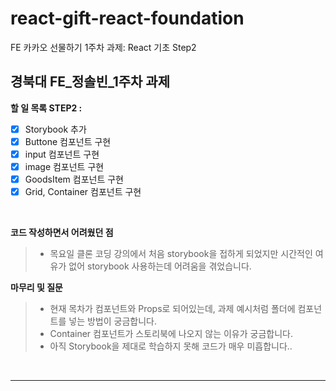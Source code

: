 # react-gift-react-foundation

FE 카카오 선물하기 1주차 과제: React 기초 Step2

## **경북대 FE\_정솔빈\_1주차 과제**

**할 일 목록 STEP2 :**

- [x] Storybook 추가
- [x] Buttone 컴포넌트 구현
- [x] input 컴포넌트 구현
- [x] image 컴포넌트 구현
- [x] GoodsItem 컴포넌트 구현
- [x] Grid, Container 컴포넌트 구현

</br>

**코드 작성하면서 어려웠던 점**

> - 목요일 클론 코딩 강의에서 처음 storybook을 접하게 되었지만 시간적인 여유가 없어 storybook 사용하는데 어려움을 겪었습니다.

**마무리 및 질문**

> - 현재 목차가 컴포넌트와 Props로 되어있는데, 과제 예시처럼 폴더에 컴포넌트를 넣는 방법이 궁금합니다.
> - Container 컴포넌트가 스토리북에 나오지 않는 이유가 궁금합니다.
> - 아직 Storybook을 제대로 학습하지 못해 코드가 매우 미흡합니다..

</br>

</div>
</details>

---
